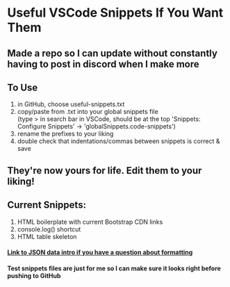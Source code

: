 # Useful VSCode Snippets If You Want Them

## Made a repo so I can update without constantly having to post in discord when I make more  

## To Use
1. in GitHub, choose useful-snippets.txt
2. copy/paste from .txt into your global snippets file  
(type > in search bar in VSCode, should be at the top 'Snippets: Configure Snippets' -> 'globalSnippets.code-snippets')
3. rename the prefixes to your liking
4. double check that indentations/commas between snippets is correct & save

## They're now yours for life. Edit them to your liking!

## Current Snippets:
1. HTML boilerplate with current Bootstrap CDN links
2. console.log() shortcut
3. HTML table skeleton

#### [Link to JSON data intro if you have a question about formatting](https://stackoverflow.blog/2022/06/02/a-beginners-guide-to-json-the-data-format-for-the-internet/)

#### Test snippets files are just for me so I can make sure it looks right before pushing to GitHub